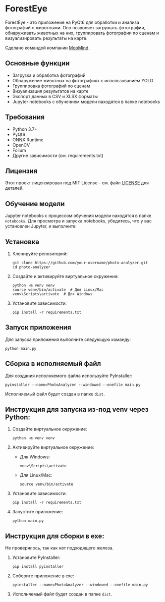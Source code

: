 # ForestEye

ForestEye - это приложение на PyQt6 для обработки и анализа фотографий с животными. Оно позволяет загружать фотографии, обнаруживать животных на них, группировать фотографии по сценам и визуализировать результаты на карте.

Сделано командой компании [MooMind](moomind.tech).


## Основные функции

- Загрузка и обработка фотографий
- Обнаружение животных на фотографиях с использованием YOLO
- Группировка фотографий по сценам
- Визуализация результатов на карте
- Экспорт данных в CSV и XLSX форматы
- Jupyter notebooks с обучением модели находятся в папке notebooks

## Требования

- Python 3.7+
- PyQt6
- ONNX Runtime
- OpenCV
- Folium
- Другие зависимости (см. requirements.txt)

## Лицензия

Этот проект лицензирован под MIT License - см. файл [LICENSE](LICENSE) для деталей.

## Обучение модели

Jupyter notebooks с процессом обучения модели находятся в папке `notebooks`. Для просмотра и запуска notebooks, убедитесь, что у вас установлен Jupyter, и выполните:

## Установка

1. Клонируйте репозиторий:
   ```
   git clone https://github.com/your-username/photo-analyzer.git
   cd photo-analyzer
   ```

2. Создайте и активируйте виртуальное окружение:
   ```
   python -m venv venv
   source venv/bin/activate  # Для Linux/Mac
   venv\Scripts\activate  # Для Windows
   ```

3. Установите зависимости:
   ```
   pip install -r requirements.txt
   ```

## Запуск приложения

Для запуска приложения выполните следующую команду:

```
python main.py
```

## Сборка в исполняемый файл

Для создания исполняемого файла используйте PyInstaller:

```
pyinstaller --name=PhotoAnalyzer --windowed --onefile main.py
```

Исполняемый файл будет создан в папке `dist`.

## Инструкция для запуска из-под venv через Python:

1. Создайте виртуальное окружение:
   ```
   python -m venv venv
   ```

2. Активируйте виртуальное окружение:
   - Для Windows:
     ```
     venv\Scripts\activate
     ```
   - Для Linux/Mac:
     ```
     source venv/bin/activate
     ```

3. Установите зависимости:
   ```
   pip install -r requirements.txt
   ```

4. Запустите приложение:
   ```
   python main.py
   ```

## Инструкция для сборки в exe:
Не проверялось, так как нет подходящего железа.

1. Установите PyInstaller:
   ```
   pip install pyinstaller
   ```

2. Соберите приложение в exe:
   ```
   pyinstaller --name=PhotoAnalyzer --windowed --onefile main.py
   ```

3. Исполняемый файл будет создан в папке `dist`.
